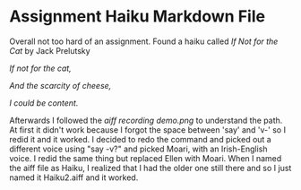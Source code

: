 # Assignment Haiku Markdown File

Overall not too hard of an assignment. Found a haiku called *If Not for the Cat* by Jack Prelutsky

*If not for the cat,*

*And the scarcity of cheese,*

*I could be content.*

Afterwards I followed the *aiff recording demo.png* to understand the path. At first it didn't work because I forgot the space between 'say' and 'v-' so I redid it and it worked. I decided to redo the command and picked out a different voice using "say -v?" and picked Moari, with an Irish-English voice. I redid the same thing but replaced Ellen with Moari. When I named the aiff file as Haiku, I realized that I had the older one still there and so I just named it Haiku2.aiff and it worked.
